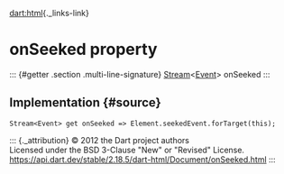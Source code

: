 [dart:html](../../dart-html/dart-html-library){._links-link}

onSeeked property
=================

::: {#getter .section .multi-line-signature}
[Stream](../../dart-async/stream-class)\<[Event](../event-class)\>
onSeeked
:::

Implementation {#source}
--------------

``` {.language-dart data-language="dart"}
Stream<Event> get onSeeked => Element.seekedEvent.forTarget(this);
```

::: {._attribution}
© 2012 the Dart project authors\
Licensed under the BSD 3-Clause \"New\" or \"Revised\" License.\
<https://api.dart.dev/stable/2.18.5/dart-html/Document/onSeeked.html>
:::
